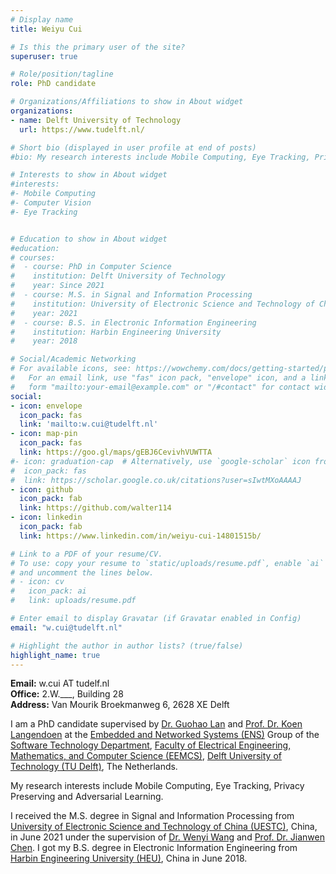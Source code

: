 ```yaml
---
# Display name
title: Weiyu Cui

# Is this the primary user of the site?
superuser: true

# Role/position/tagline
role: PhD candidate

# Organizations/Affiliations to show in About widget
organizations:
- name: Delft University of Technology
  url: https://www.tudelft.nl/

# Short bio (displayed in user profile at end of posts)
#bio: My research interests include Mobile Computing, Eye Tracking, Privacy Preserving and Adversarial Learning.

# Interests to show in About widget
#interests:
#- Mobile Computing
#- Computer Vision
#- Eye Tracking


# Education to show in About widget
#education:
# courses:
#  - course: PhD in Computer Science
#    institution: Delft University of Technology
#    year: Since 2021 
#  - course: M.S. in Signal and Information Processing
#    institution: University of Electronic Science and Technology of China
#    year: 2021
#  - course: B.S. in Electronic Information Engineering
#    institution: Harbin Engineering University
#    year: 2018

# Social/Academic Networking
# For available icons, see: https://wowchemy.com/docs/getting-started/page-builder/#icons
#   For an email link, use "fas" icon pack, "envelope" icon, and a link in the
#   form "mailto:your-email@example.com" or "/#contact" for contact widget.
social:
- icon: envelope
  icon_pack: fas
  link: 'mailto:w.cui@tudelft.nl'
- icon: map-pin
  icon_pack: fas
  link: https://goo.gl/maps/gEBJ6CevivhVUWTTA
#- icon: graduation-cap  # Alternatively, use `google-scholar` icon from `ai` icon pack
#  icon_pack: fas
#  link: https://scholar.google.co.uk/citations?user=sIwtMXoAAAAJ
- icon: github
  icon_pack: fab
  link: https://github.com/walter114
- icon: linkedin
  icon_pack: fab
  link: https://www.linkedin.com/in/weiyu-cui-14801515b/

# Link to a PDF of your resume/CV.
# To use: copy your resume to `static/uploads/resume.pdf`, enable `ai` icons in `params.toml`, 
# and uncomment the lines below.
# - icon: cv
#   icon_pack: ai
#   link: uploads/resume.pdf

# Enter email to display Gravatar (if Gravatar enabled in Config)
email: "w.cui@tudelft.nl"

# Highlight the author in author lists? (true/false)
highlight_name: true
---
```


**Email:** w.cui AT tudelf.nl  
**Office:** 2.W.___, Building 28  
**Address:** Van Mourik Broekmanweg 6, 2628 XE Delft

I am a PhD candidate supervised by [Dr. Guohao Lan](https://guohao.netlify.app/) and [Prof. Dr. Koen Langendoen](https://www.st.ewi.tudelft.nl/koen/) at the [Embedded and Networked Systems (ENS)](https://www.tudelft.nl/ewi/over-de-faculteit/afdelingen/software-technology/embedded-and-networked-systems/) Group of the [Software Technology Department](https://www.tudelft.nl/ewi/over-de-faculteit/afdelingen/software-technology), [Faculty of Electrical Engineering, Mathematics, and Computer Science (EEMCS)](https://www.tudelft.nl/en/eemcs), [Delft University of Technology (TU Delft)](https://www.tudelft.nl/), The Netherlands. 

My research interests include Mobile Computing, Eye Tracking, Privacy Preserving and Adversarial Learning.

I received the M.S. degree in Signal and Information Processing from [University of Electronic Science and Technology of China (UESTC)](https://www.uestc.edu.cn/), China, in June 2021 under the supervision of [Dr. Wenyi Wang](https://www.sice.uestc.edu.cn/info/1302/5291.htm) and [Prof. Dr. Jianwen Chen](https://www.sice.uestc.edu.cn/info/1302/5051.htm). I got my B.S. degree in Electronic Information Engineering from [Harbin Engineering University (HEU)](http://www.heu.edu.cn/), China in June 2018.

